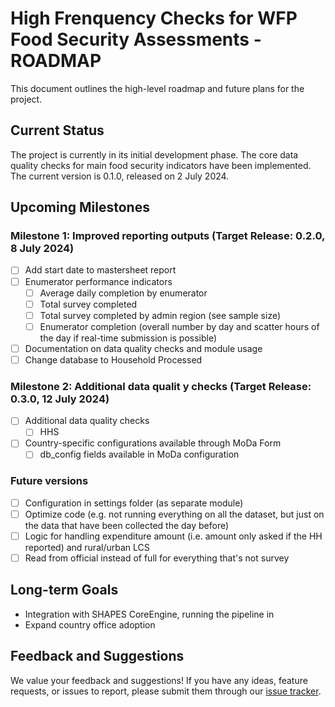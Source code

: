 # High Frenquency Checks for WFP Food Security Assessments - ROADMAP


This document outlines the high-level roadmap and future plans for the project.


## Current Status
 The project is currently in its initial development phase. The core data quality checks for main food security indicators have been implemented. The current version is 0.1.0, released on 2 July 2024. 

## Upcoming Milestones

### Milestone 1: Improved reporting outputs (Target Release: 0.2.0, 8 July 2024)

- [ ] Add start date to mastersheet report
- [ ] Enumerator performance indicators
  - [ ] Average daily completion by enumerator
  - [ ] Total survey completed
  - [ ] Total survey completed by admin region (see sample size)
  - [ ] Enumerator completion (overall number by day and scatter hours of the day if real-time submission is possible)
- [ ] Documentation on data quality checks and module usage
- [ ] Change database to Household Processed

### Milestone 2: Additional data qualit y checks (Target Release: 0.3.0, 12 July 2024)
- [ ] Additional data quality checks
  - [ ] HHS
- [ ] Country-specific configurations available through MoDa Form
  - [ ] db_config fields available in MoDa configuration

### Future versions 
- [ ] Configuration in settings folder (as separate module)
- [ ] Optimize code (e.g. not running everything on all the dataset, but just on the data that have been collected the day before)
- [ ] Logic for handling expenditure amount (i.e. amount only asked if the HH reported) and rural/urban LCS
- [ ] Read from official instead of full for everything that's not survey 

## Long-term Goals

- Integration with SHAPES CoreEngine, running the pipeline in 
- Expand country office adoption

## Feedback and Suggestions

We value your feedback and suggestions! If you have any ideas, feature requests, or issues to report, please submit them through our [issue tracker](https://github.com/WFP-VAM/DataQualityChecks/issues). 



